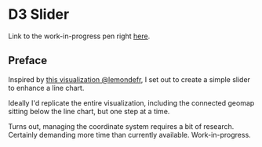 # D3 Slider

Link to the work-in-progress pen right [here](https://codepen.io/borntofrappe/pen/NEJxom).

## Preface

Inspired by [this visualization @lemondefr](https://www.lemonde.fr/les-decodeurs/article/2018/11/22/cinquante-ans-d-occupation-illegale-comment-l-etat-israelien-encourage-la-colonisation-de-la-cisjordanie_5386842_4355770.html), I set out to create a simple slider to enhance a line chart.

Ideally I'd replicate the entire visualization, including the connected geomap sitting below the line chart, but one step at a time.

Turns out, managing the coordinate system requires a bit of research. Certainly demanding more time than currently available. Work-in-progress.
